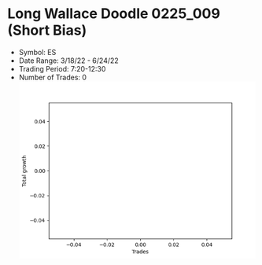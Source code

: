 # Long Wallace Doodle 0225_009 (Short Bias)
- Symbol: ES
- Date Range: 3/18/22 - 6/24/22
- Trading Period: 7:20-12:30
- Number of Trades: 0
![Plot](LongWallaceDoodle0225_009ES(ShortBias).png)


































